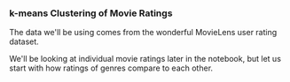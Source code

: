 

### k-means Clustering of Movie Ratings
The data we'll be using comes from the wonderful MovieLens user rating dataset. 

We'll be looking at individual movie ratings later in the notebook, but let us start with how ratings of genres compare to each other.
